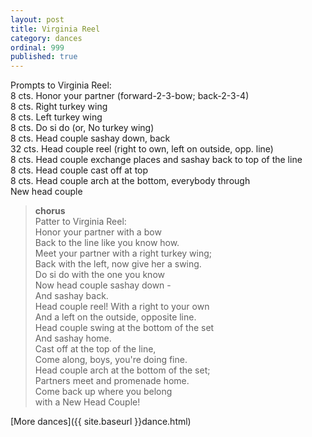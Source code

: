 ```yaml
---
layout: post
title: Virginia Reel
category: dances
ordinal: 999
published: true
---
```


Prompts to Virginia Reel:   
8 cts. Honor your partner (forward-2-3-bow; back-2-3-4)   
8 cts. Right turkey wing   
8 cts. Left turkey wing   
8 cts. Do si do (or, No turkey wing)   
8 cts. Head couple sashay down, back   
32 cts. Head couple reel (right to own, left on outside, opp. line)   
8 cts. Head couple exchange places and sashay back to top of the line   
8 cts. Head couple cast off at top   
8 cts. Head couple arch at the bottom, everybody through   
New head couple  
 
> **chorus**  
> Patter to Virginia Reel:  
> Honor your partner with a bow  
> Back to the line like you know how.  
> Meet your partner with a right turkey wing;  
> Back with the left, now give her a swing.  
> Do si do with the one you know  
> Now head couple sashay down -  
> And sashay back.  
> Head couple reel! With a right to your own  
> And a left on the outside, opposite line.  
> Head couple swing at the bottom of the set  
> And sashay home.  
> Cast off at the top of the line,  
> Come along, boys, you're doing fine.  
> Head couple arch at the bottom of the set;  
> Partners meet and promenade home.  
> Come back up where you belong  
> with a New Head Couple!

[More dances]({{ site.baseurl }}dance.html)


